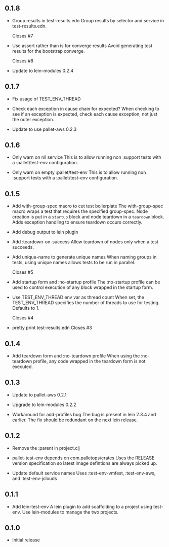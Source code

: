 ## 0.1.8

- Group results in test-results.edn
  Group results by selector and service in test-results.edn.

  Closes #7

- Use assert rather than is for converge results
  Avoid generating test results for the bootstrap converge.

  Closes #8

- Update to lein-modules 0.2.4

## 0.1.7

- Fix usage of TEST_ENV_THREAD

- Check each exception in cause chain for expected?
  When checking to see if an exception is expected, check each cause
  exception, not just the outer exception.

- Update to use pallet-aws 0.2.3

## 0.1.6

- Only warn on nil service
  This is to allow running non :support tests with a :pallet/test-env
  configuration.

- Only warn on empty :pallet/test-env
  This is to allow running non :support tests with a :pallet/test-env
  configuration.

## 0.1.5

- Add with-group-spec macro to cut test boilerplate
  The with-group-spec macro wraps a test that requires the specified
  group-spec. Node creation is put in a `startup` block and node teardown in
  a `teardown` block.  Adds exception handling to ensure teardown occurs
  correctly.

- Add debug output to lein plugin

- Add :teardown-on-success
  Allow teardown of nodes only when a test succeeds.

- Add unique-name to generate unique names
  When naming groups in tests, using unique names allows tests to be run in
  parallel.

  Closes #5

- Add startup form and :no-startup profile
  The :no-startup profile can be used to control execution of any block
  wrapped in the startup form.

- Use TEST_ENV_THREAD env var as thread count
  When set, the TEST_ENV_THREAD specifies the number of threads to use for
  testing.  Defaults to 1.

  Closes #4

- pretty print test-results.edn
  Closes #3

## 0.1.4

- Add teardown form and :no-teardown profile
  When using the :no-teardown profile, any code wrapped in the teardown form
  is not executed.

## 0.1.3

- Update to pallet-aws 0.2.1

- Upgrade to lein-modules 0.2.2

- Workaround for add-profiles bug
  The bug is present in lein 2.3.4 and earlier.  The fix should be redundant
  on the next lein release.

## 0.1.2

- Remove the :parent in project.clj

- pallet-test-env depends on com.palletops/crates
  Uses the RELEASE version specification so latest image defintions are
  always picked up.

- Update default service names
  Uses :test-env-vmfest, :test-env-aws, and :test-env-jclouds

## 0.1.1

- Add lein-test-env
  A lein plugin to add scaffolding to a project using test-env.
  Use lein-modules to manage the two projects.

## 0.1.0

- Initial release
